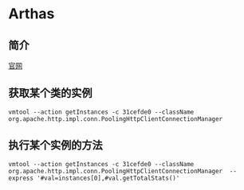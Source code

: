 # Arthas

## 简介

[官网](https://arthas.aliyun.com/ '')


## 获取某个类的实例

```shell
vmtool --action getInstances -c 31cefde0 --className org.apache.http.impl.conn.PoolingHttpClientConnectionManager
```

## 执行某个实例的方法

```shell
vmtool --action getInstances -c 31cefde0 --className org.apache.http.impl.conn.PoolingHttpClientConnectionManager  --express '#val=instances[0],#val.getTotalStats()'
```